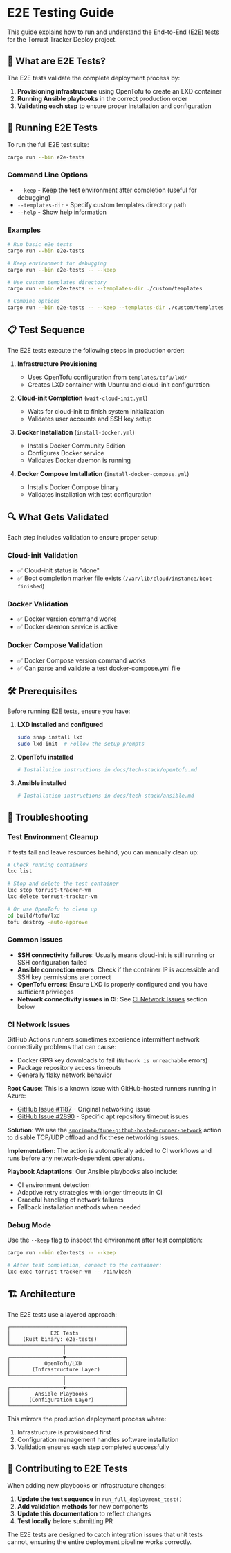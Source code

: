 # E2E Testing Guide

This guide explains how to run and understand the End-to-End (E2E) tests for the Torrust Tracker Deploy project.

## 🧪 What are E2E Tests?

The E2E tests validate the complete deployment process by:

1. **Provisioning infrastructure** using OpenTofu to create an LXD container
2. **Running Ansible playbooks** in the correct production order
3. **Validating each step** to ensure proper installation and configuration

## 🚀 Running E2E Tests

To run the full E2E test suite:

```bash
cargo run --bin e2e-tests
```

### Command Line Options

- `--keep` - Keep the test environment after completion (useful for debugging)
- `--templates-dir` - Specify custom templates directory path
- `--help` - Show help information

### Examples

```bash
# Run basic e2e tests
cargo run --bin e2e-tests

# Keep environment for debugging
cargo run --bin e2e-tests -- --keep

# Use custom templates directory
cargo run --bin e2e-tests -- --templates-dir ./custom/templates

# Combine options
cargo run --bin e2e-tests -- --keep --templates-dir ./custom/templates
```

## 📋 Test Sequence

The E2E tests execute the following steps in production order:

1. **Infrastructure Provisioning**

   - Uses OpenTofu configuration from `templates/tofu/lxd/`
   - Creates LXD container with Ubuntu and cloud-init configuration

2. **Cloud-init Completion** (`wait-cloud-init.yml`)

   - Waits for cloud-init to finish system initialization
   - Validates user accounts and SSH key setup

3. **Docker Installation** (`install-docker.yml`)

   - Installs Docker Community Edition
   - Configures Docker service
   - Validates Docker daemon is running

4. **Docker Compose Installation** (`install-docker-compose.yml`)
   - Installs Docker Compose binary
   - Validates installation with test configuration

## 🔍 What Gets Validated

Each step includes validation to ensure proper setup:

### Cloud-init Validation

- ✅ Cloud-init status is "done"
- ✅ Boot completion marker file exists (`/var/lib/cloud/instance/boot-finished`)

### Docker Validation

- ✅ Docker version command works
- ✅ Docker daemon service is active

### Docker Compose Validation

- ✅ Docker Compose version command works
- ✅ Can parse and validate a test docker-compose.yml file

## 🛠️ Prerequisites

Before running E2E tests, ensure you have:

1. **LXD installed and configured**

   ```bash
   sudo snap install lxd
   sudo lxd init  # Follow the setup prompts
   ```

2. **OpenTofu installed**

   ```bash
   # Installation instructions in docs/tech-stack/opentofu.md
   ```

3. **Ansible installed**

   ```bash
   # Installation instructions in docs/tech-stack/ansible.md
   ```

## 🐛 Troubleshooting

### Test Environment Cleanup

If tests fail and leave resources behind, you can manually clean up:

```bash
# Check running containers
lxc list

# Stop and delete the test container
lxc stop torrust-tracker-vm
lxc delete torrust-tracker-vm

# Or use OpenTofu to clean up
cd build/tofu/lxd
tofu destroy -auto-approve
```

### Common Issues

- **SSH connectivity failures**: Usually means cloud-init is still running or SSH configuration failed
- **Ansible connection errors**: Check if the container IP is accessible and SSH key permissions are correct
- **OpenTofu errors**: Ensure LXD is properly configured and you have sufficient privileges
- **Network connectivity issues in CI**: See [CI Network Issues](#ci-network-issues) section below

### CI Network Issues

GitHub Actions runners sometimes experience intermittent network connectivity problems that can cause:

- Docker GPG key downloads to fail (`Network is unreachable` errors)
- Package repository access timeouts
- Generally flaky network behavior

**Root Cause**: This is a known issue with GitHub-hosted runners running in Azure:

- [GitHub Issue #1187](https://github.com/actions/runner-images/issues/1187) - Original networking issue
- [GitHub Issue #2890](https://github.com/actions/runner-images/issues/2890) - Specific apt repository timeout issues

**Solution**: We use the [`smorimoto/tune-github-hosted-runner-network`](https://github.com/marketplace/actions/tune-github-hosted-runner-network) action to disable TCP/UDP offload and fix these networking issues.

**Implementation**: The action is automatically added to CI workflows and runs before any network-dependent operations.

**Playbook Adaptations**: Our Ansible playbooks also include:

- CI environment detection
- Adaptive retry strategies with longer timeouts in CI
- Graceful handling of network failures
- Fallback installation methods when needed

### Debug Mode

Use the `--keep` flag to inspect the environment after test completion:

```bash
cargo run --bin e2e-tests -- --keep

# After test completion, connect to the container:
lxc exec torrust-tracker-vm -- /bin/bash
```

## 🏗️ Architecture

The E2E tests use a layered approach:

```text
┌─────────────────────────────────────┐
│             E2E Tests               │
│    (Rust binary: e2e-tests)         │
└─────────────────┬───────────────────┘
                  │
┌─────────────────▼───────────────────┐
│           OpenTofu/LXD              │
│       (Infrastructure Layer)        │
└─────────────────┬───────────────────┘
                  │
┌─────────────────▼───────────────────┐
│        Ansible Playbooks            │
│      (Configuration Layer)          │
└─────────────────────────────────────┘
```

This mirrors the production deployment process where:

1. Infrastructure is provisioned first
2. Configuration management handles software installation
3. Validation ensures each step completed successfully

## 📝 Contributing to E2E Tests

When adding new playbooks or infrastructure changes:

1. **Update the test sequence** in `run_full_deployment_test()`
2. **Add validation methods** for new components
3. **Update this documentation** to reflect changes
4. **Test locally** before submitting PR

The E2E tests are designed to catch integration issues that unit tests cannot, ensuring the entire deployment pipeline works correctly.
